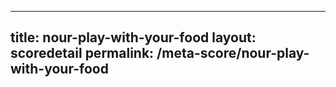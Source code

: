 ---
        
title: nour-play-with-your-food
layout: scoredetail
permalink: /meta-score/nour-play-with-your-food
---